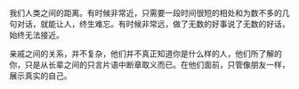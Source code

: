 我们人类之间的距离。有时候非常近，只需要一段时间很短的相处和为数不多的几句对话，就能让人，终生难忘。有时候非常远，做了无数的好事说了无数的好话，始终无法接近。

亲戚之间的关系，并不复杂，他们并不真正知道你是什么样的人，他们所了解的你，只是从长辈之间的只言片语中断章取义而已。在他们面前，只管像朋友一样，展示真实的自己。